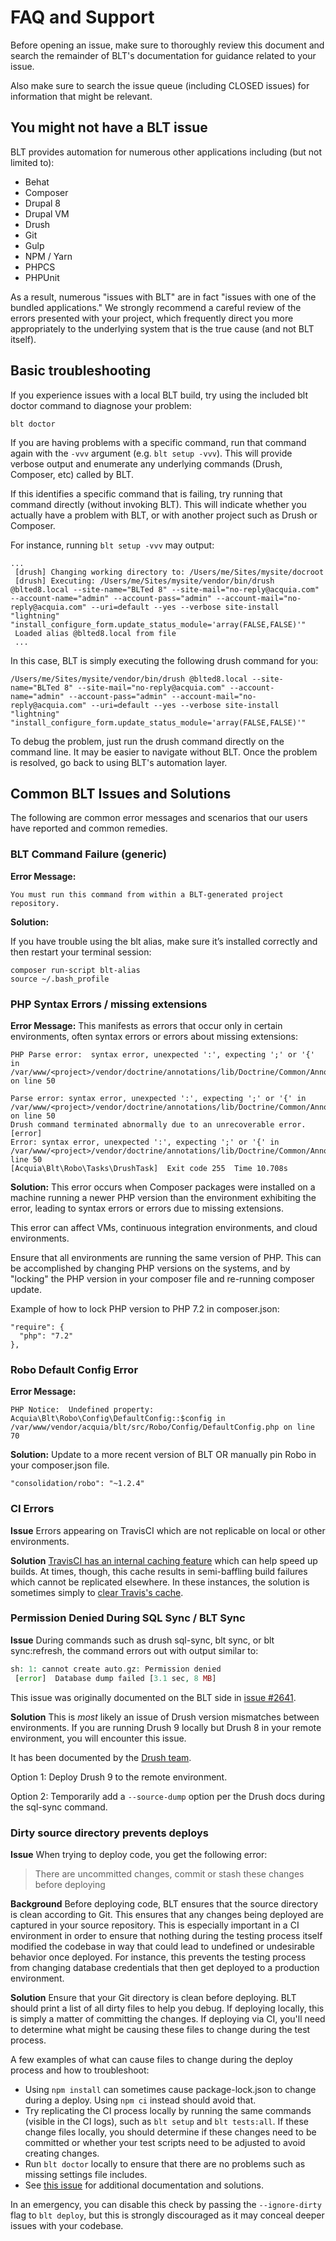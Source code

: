 # FAQ and Support

Before opening an issue, make sure to thoroughly review this document and search the remainder of BLT's documentation for guidance related to your issue.

Also make sure to search the issue queue (including CLOSED issues) for information that might be relevant.

## You might not have a BLT issue

BLT provides automation for numerous other applications including (but not limited to):

* Behat
* Composer
* Drupal 8
* Drupal VM
* Drush
* Git
* Gulp
* NPM / Yarn
* PHPCS
* PHPUnit

As a result, numerous "issues with BLT" are in fact "issues with one of the bundled applications." We strongly recommend a careful review of the errors presented with your project, which frequently direct you more appropriately to the underlying system that is the true cause (and not BLT itself).

## Basic troubleshooting

If you experience issues with a local BLT build, try using the included blt doctor command to diagnose your problem:

    blt doctor

If you are having problems with a specific command, run that command again with the `-vvv` argument (e.g. `blt setup -vvv`). This will provide verbose output and enumerate any underlying commands (Drush, Composer, etc) called by BLT.

If this identifies a specific command that is failing, try running that command directly (without invoking BLT). This will indicate whether you actually have a problem with BLT, or with another project such as Drush or Composer.

For instance, running `blt setup -vvv` may output:

```
...
 [drush] Changing working directory to: /Users/me/Sites/mysite/docroot
 [drush] Executing: /Users/me/Sites/mysite/vendor/bin/drush @blted8.local --site-name="BLTed 8" --site-mail="no-reply@acquia.com" --account-name="admin" --account-pass="admin" --account-mail="no-reply@acquia.com" --uri=default --yes --verbose site-install "lightning" "install_configure_form.update_status_module='array(FALSE,FALSE)'"
 Loaded alias @blted8.local from file
 ...
```

In this case, BLT is simply executing the following drush command for you:
```
/Users/me/Sites/mysite/vendor/bin/drush @blted8.local --site-name="BLTed 8" --site-mail="no-reply@acquia.com" --account-name="admin" --account-pass="admin" --account-mail="no-reply@acquia.com" --uri=default --yes --verbose site-install "lightning" "install_configure_form.update_status_module='array(FALSE,FALSE)'"
```
To debug the problem, just run the drush command directly on the command line. It may be easier to navigate without BLT. Once the problem is resolved, go back to using BLT's automation layer.

## Common BLT Issues and Solutions

The following are common error messages and scenarios that our users have reported and common remedies.


### BLT Command Failure (generic)

**Error Message:**
```
You must run this command from within a BLT-generated project repository.
```

**Solution:**

If you have trouble using the blt alias, make sure it’s installed correctly and then restart your terminal session:
```
composer run-script blt-alias
source ~/.bash_profile
```

### PHP Syntax Errors / missing extensions
**Error Message:**
This manifests as errors that occur only in certain environments, often syntax errors or errors about missing extensions:
```
PHP Parse error:  syntax error, unexpected ':', expecting ';' or '{' in /var/www/<project>/vendor/doctrine/annotations/lib/Doctrine/Common/Annotations/AnnotationRegistry.php on line 50

Parse error: syntax error, unexpected ':', expecting ';' or '{' in /var/www/<project>/vendor/doctrine/annotations/lib/Doctrine/Common/Annotations/AnnotationRegistry.php on line 50
Drush command terminated abnormally due to an unrecoverable error.                                                                             [error]
Error: syntax error, unexpected ':', expecting ';' or '{' in
/var/www/<project>/vendor/doctrine/annotations/lib/Doctrine/Common/Annotations/AnnotationRegistry.php, line 50
[Acquia\Blt\Robo\Tasks\DrushTask]  Exit code 255  Time 10.708s
```

**Solution:**
This error occurs when Composer packages were installed on a machine running a newer PHP version than the environment exhibiting the error, leading to syntax errors or errors due to missing extensions.
 
This error can affect VMs, continuous integration environments, and cloud environments.

Ensure that all environments are running the same version of PHP. This can be accomplished by changing PHP versions on the systems, and by "locking" the PHP version in your composer file and re-running composer update.

Example of how to lock PHP version to PHP 7.2 in composer.json:
```
"require": {
  "php": "7.2"
},
```

### Robo Default Config Error
**Error Message:**
```
PHP Notice:  Undefined property: Acquia\Blt\Robo\Config\DefaultConfig::$config in /var/www/vendor/acquia/blt/src/Robo/Config/DefaultConfig.php on line 70
```

**Solution:**
Update to a more recent version of BLT OR manually pin Robo in your composer.json file.

```
"consolidation/robo": "~1.2.4"
```

### CI Errors

**Issue**
Errors appearing on TravisCI which are not replicable on local or other environments.

**Solution**
[TravisCI has an internal caching feature](https://docs.travis-ci.com/user/caching) which can help speed up builds. At times, though, this cache results in semi-baffling build failures which cannot be replicated elsewhere. In these instances, the solution is sometimes simply to [clear Travis's cache](https://docs.travis-ci.com/user/caching/#Clearing-Caches).

### Permission Denied During SQL Sync / BLT Sync

**Issue**
During commands such as drush sql-sync, blt sync, or blt sync:refresh, the command errors out with output similar to:

```php
sh: 1: cannot create auto.gz: Permission denied
 [error]  Database dump failed [3.1 sec, 8 MB] 
```

This issue was originally documented on the BLT side in [issue #2641](https://github.com/acquia/blt/issues/2641).

**Solution**
This is *most* likely an issue of Drush version mismatches between environments. If you are running Drush 9 locally but Drush 8 in your remote environment, you will encounter this issue.

It has been documented by the [Drush team](https://github.com/drush-ops/drush/releases/tag/9.2.1).

Option 1: Deploy Drush 9 to the remote environment.

Option 2: Temporarily add a ```--source-dump``` option per the Drush docs during the sql-sync command.

### Dirty source directory prevents deploys

**Issue**
When trying to deploy code, you get the following error:
> There are uncommitted changes, commit or stash these changes before deploying

**Background**
Before deploying code, BLT ensures that the source directory is clean according to Git. This ensures that any changes being deployed are captured in your source repository. This is especially important in a CI environment in order to ensure that nothing during the testing process itself modified the codebase in way that could lead to undefined or undesirable behavior once deployed. For instance, this prevents the testing process from changing database credentials that then get deployed to a production environment.

**Solution**
Ensure that your Git directory is clean before deploying. BLT should print a list of all dirty files to help you debug. If deploying locally, this is simply a matter of committing the changes. If deploying via CI, you'll need to determine what might be causing these files to change during the test process.

A few examples of what can cause files to change during the deploy process and how to troubleshoot:
- Using `npm install` can sometimes cause package-lock.json to change during a deploy. Using `npm ci` instead should avoid that.
- Try replicating the CI process locally by running the same commands (visible in the CI logs), such as `blt setup` and `blt tests:all`. If these change files locally, you should determine if these changes need to be committed or whether your test scripts need to be adjusted to avoid creating changes.
- Run `blt doctor` locally to ensure that there are no problems such as missing settings file includes.
- See [this issue](https://github.com/acquia/blt/issues/3564) for additional documentation and solutions.

In an emergency, you can disable this check by passing the `--ignore-dirty` flag to `blt deploy`, but this is strongly discouraged as it may conceal deeper issues with your codebase.


